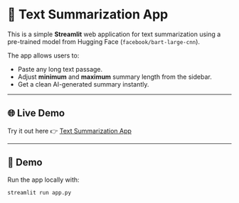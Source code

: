 # 📑 Text Summarization App

This is a simple **Streamlit** web application for text summarization using a pre-trained model from Hugging Face (`facebook/bart-large-cnn`).  

The app allows users to:
- Paste any long text passage.  
- Adjust **minimum** and **maximum** summary length from the sidebar.  
- Get a clean AI-generated summary instantly.  

---

## 🌐 Live Demo

Try it out here 👉 [Text Summarization App](https://text-summarization-model.streamlit.app/)

---

## 🚀 Demo
Run the app locally with:
```bash
streamlit run app.py
